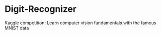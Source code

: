 # Digit-Recognizer
Kaggle competition: Learn computer vision fundamentals with the famous MNIST data
